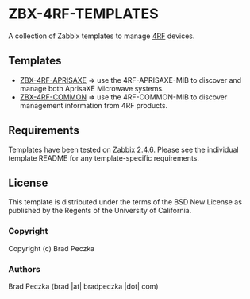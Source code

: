 ZBX-4RF-TEMPLATES
===================

A collection of Zabbix templates to manage [4RF](http://www.4rf.com) devices.

Templates
---------

  * [ZBX-4RF-APRISAXE](https://github.com/bradpeczka/zabbix/blob/master/Zabbix/4RF/ZBX-4RF-APRISAXE) => use the 4RF-APRISAXE-MIB to discover and manage both AprisaXE Microwave systems.
  * [ZBX-4RF-COMMON](https://github.com/bradpeczka/zabbix/blob/master/Zabbix/4RF/ZBX-4RF-COMMON) => use the 4RF-COMMON-MIB to discover management information from 4RF products.

Requirements
------------

Templates have been tested on Zabbix 2.4.6. Please see the individual template README for any template-specific requirements.

License
-------

This template is distributed under the terms of the BSD New License as published by the Regents of the University of California.

### Copyright

  Copyright (c) Brad Peczka

### Authors
  
  Brad Peczka
  (brad |at| bradpeczka |dot| com)
